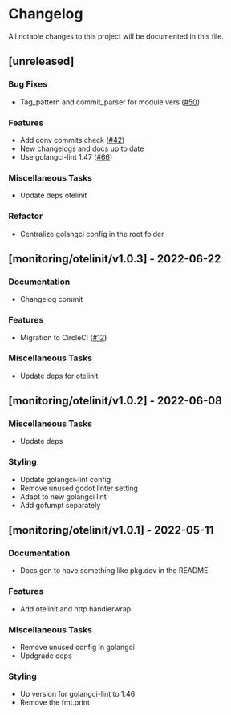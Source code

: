 # Changelog

All notable changes to this project will be documented in this file.

## [unreleased]

### Bug Fixes

- Tag_pattern and commit_parser for module vers ([#50](https://github.com/monacohq/golang-common/issues/50))

### Features

- Add conv commits check ([#42](https://github.com/monacohq/golang-common/issues/42))
- New changelogs and docs up to date
- Use golangci-lint 1.47 ([#66](https://github.com/monacohq/golang-common/issues/66))

### Miscellaneous Tasks

- Update deps otelinit

### Refactor

- Centralize golangci config in the root folder

## [monitoring/otelinit/v1.0.3] - 2022-06-22

### Documentation

- Changelog commit

### Features

- Migration to CircleCI ([#12](https://github.com/monacohq/golang-common/issues/12))

### Miscellaneous Tasks

- Update deps for otelinit

## [monitoring/otelinit/v1.0.2] - 2022-06-08

### Miscellaneous Tasks

- Update deps

### Styling

- Update golangci-lint config
- Remove unused godot linter setting
- Adapt to new golangci lint
- Add gofumpt separately

## [monitoring/otelinit/v1.0.1] - 2022-05-11

### Documentation

- Docs gen to have something like pkg.dev in the README

### Features

- Add otelinit and http handlerwrap

### Miscellaneous Tasks

- Remove unused config in golangci
- Updgrade deps

### Styling

- Up version for golangci-lint to 1.46
- Remove the fmt.print

<!-- generated by git-cliff -->
